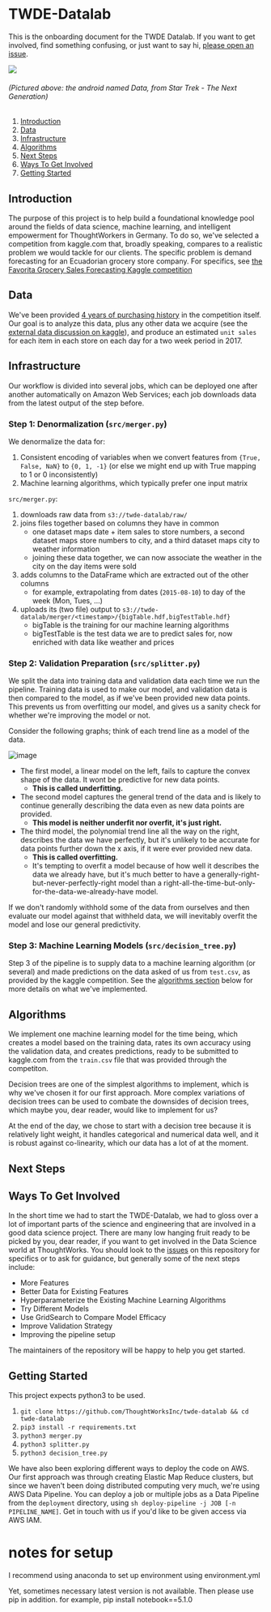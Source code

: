 # TWDE-Datalab
This is the onboarding document for the TWDE Datalab. If you want to get involved, find something confusing, or just want to say hi, [please open an issue](https://github.com/ThoughtWorksInc/twde-datalab/issues).


![](http://i0.kym-cdn.com/photos/images/original/001/268/288/04a.gif)
###### (Pictured above: the android named Data, from Star Trek - The Next Generation)

1. [Introduction](https://github.com/ThoughtWorksInc/twde-datalab/blob/master/README.md#introduction)
1. [Data](https://github.com/ThoughtWorksInc/twde-datalab/blob/master/README.md#data)
1. [Infrastructure](https://github.com/ThoughtWorksInc/twde-datalab/blob/master/README.md#infrastructure)
1. [Algorithms](https://github.com/ThoughtWorksInc/twde-datalab/blob/master/README.md#algorithms)
1. [Next Steps](https://github.com/ThoughtWorksInc/twde-datalab/blob/master/README.md#next-steps)
1. [Ways To Get Involved](https://github.com/ThoughtWorksInc/twde-datalab/blob/master/README.md#ways-to-get-involved)
1. [Getting Started](https://github.com/ThoughtWorksInc/twde-datalab/blob/master/README.md#getting-started)


## Introduction
The purpose of this project is to help build a foundational knowledge pool around the fields of data science, machine learning, and intelligent empowerment for ThoughtWorkers in Germany. To do so, we've selected a competition from kaggle.com that, broadly speaking, compares to a realistic problem we would tackle for our clients. The specific problem is demand forecasting for an Ecuadorian grocery store company. For specifics, see [the Favorita Grocery Sales Forecasting Kaggle competition](https://www.kaggle.com/c/favorita-grocery-sales-forecasting)

## Data

We've been provided [4 years of purchasing history](https://www.kaggle.com/c/favorita-grocery-sales-forecasting/data) in the competition itself. Our goal is to analyze this data, plus any other data we acquire (see the [external data discussion on kaggle](https://www.kaggle.com/c/favorita-grocery-sales-forecasting/discussion/41537)), and produce an estimated `unit sales` for each item in each store on each day for a two week period in 2017. 


## Infrastructure

Our workflow is divided into several jobs, which can be deployed one after another automatically on Amazon Web Services; each job downloads data from the latest output of the step before.

### Step 1: Denormalization (`src/merger.py`)
We denormalize the data for: 
  1. Consistent encoding of variables when we convert features from `{True, False, NaN}` to `{0, 1, -1}` (or else we might end up with True mapping to 1 or 0 inconsistently)
  2. Machine learning algorithms, which typically prefer one input matrix

`src/merger.py`:
1. downloads raw data from `s3://twde-datalab/raw/`
2. joins files together based on columns they have in common
    - one dataset maps date + item sales to store numbers, a second dataset maps store numbers to city, and a third dataset maps city to weather information
    - joining these data together, we can now associate the weather in the city on the day items were sold
3. adds columns to the DataFrame which are extracted out of the other columns
    - for example, extrapolating from dates (`2015-08-10`) to  day of the week (Mon, Tues, ...)
4. uploads its (two file) output to `s3://twde-datalab/merger/<timestamp>/{bigTable.hdf,bigTestTable.hdf}`
    - bigTable is the training for our machine learning algorithms
    - bigTestTable is the test data we are to predict sales for, now enriched with data like weather and prices

### Step 2: Validation Preparation (`src/splitter.py`)
We split the data into training data and validation data each time we run the pipeline. Training data is used to make our model, and validation data is then compared to the model, as if we've been provided new data points. This prevents us from overfitting our model, and gives us a sanity check for whether we're improving the model or not.

Consider the following graphs; think of each trend line as a model of the data.

![image](https://user-images.githubusercontent.com/8107614/33661598-f91a92c6-da88-11e7-8a69-8c83fdf44ab1.png)

- The first model, a linear model on the left, fails to capture the convex shape of the data. It wont be predictive for new data points.
  - **This is called underfitting.**
- The second model captures the general trend of the data and is likely to continue generally describing the data even as new data points are provided. 
  - **This model is neither underfit nor overfit, it's just right.**
- The third model, the polynomial trend line all the way on the right, describes the data we have perfectly, but it's unlikely to be accurate for data points further down the x axis, if it were ever provided new data. 
  - **This is called overfitting.**
  - It's tempting to overfit a model because of how well it describes the data we already have, but it's much better to have a generally-right-but-never-perfectly-right model than a right-all-the-time-but-only-for-the-data-we-already-have model. 

If we don't randomly withhold some of the data from ourselves and then evaluate our model against that withheld data, we will inevitably overfit the model and lose our general predictivity.

### Step 3: Machine Learning Models (`src/decision_tree.py`)
Step 3 of the pipeline is to supply data to a machine learning algorithm (or several) and made predictions on the data asked of us from `test.csv`, as provided by the kaggle competition. See the [algorithms section](https://github.com/ThoughtWorksInc/twde-datalab/blob/master/README.md#algorithms) below for more details on what we've implemented.

## Algorithms
We implement one machine learning model for the time being, which creates a model based on the training data, rates its own accuracy using the validation data, and creates predictions, ready to be submitted to kaggle.com from the `train.csv` file that was provided through the competiton.

Decision trees are one of the simplest algorithms to implement, which is why we've chosen it for our first approach. More complex variations of decision trees can be used to combate the downsides of decision trees, which maybe you, dear reader, would like to implement for us?

At the end of the day, we chose to start with a decision tree because it is relatively light weight, it handles categorical and numerical data well, and it is robust against co-linearity, which our data has a lot of at the moment. 


## Next Steps

## Ways To Get Involved
In the short time we had to start the TWDE-Datalab, we had to gloss over a lot of important parts of the science and engineering that are involved in a good data science project. There are many low hanging fruit ready to be picked by you, dear reader, if you want to get involved in the Data Science world at ThoughtWorks. You should look to the [issues](https://github.com/ThoughtWorksInc/twde-datalab/issues) on this repository for specifics or to ask for guidance, but generally some of the next steps include:
  - More Features
  - Better Data for Existing Features
  - Hyperparameterize the Existing Machine Learning Algorithms
  - Try Different Models
  - Use GridSearch to Compare Model Efficacy
  - Improve Validation Strategy 
  - Improving the pipeline setup
  
The maintainers of the repository will be happy to help you get started.

## Getting Started
This project expects python3 to be used.

1. `git clone https://github.com/ThoughtWorksInc/twde-datalab && cd twde-datalab`
1. `pip3 install -r requirements.txt`
1. `python3 merger.py`
1. `python3 splitter.py`
1. `python3 decision_tree.py`

We have also been exploring different ways to deploy the code on AWS. Our first approach was through creating Elastic Map Reduce clusters, but since we haven't been doing distributed computing very much, we're using AWS Data Pipeline. You can deploy a job or multiple jobs as a Data Pipeline from the `deployment` directory, using `sh deploy-pipeline -j JOB [-n PIPELINE_NAME]`. Get in touch with us if you'd like to be given access via AWS IAM.

# notes for setup
I recommend using anaconda to set up environment using environment.yml

Yet, sometimes necessary latest version is not available. Then please use pip in addition. 
for example,
pip install notebook==5.1.0
